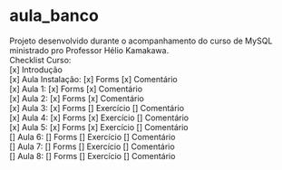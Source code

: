 # aula_banco
Projeto desenvolvido durante o acompanhamento do curso de MySQL ministrado pro Professor Hélio Kamakawa. <br/>
Checklist Curso: <br/>
[x] Introdução <br/> 
[x] Aula Instalação: [x] Forms [x] Comentário  <br/>
[x] Aula 1: [x] Forms [x] Comentário <br/>
[x] Aula 2: [x] Forms [x] Comentário <br/>
[x] Aula 3: [x] Forms [] Exercício [] Comentário <br/>
[x] Aula 4: [x] Forms [x] Exercício [] Comentário <br/>
[x] Aula 5: [x] Forms [x] Exercício [] Comentário <br/>
[] Aula 6: [] Forms [] Exercício [] Comentário <br/>
[] Aula 7: [] Forms [] Exercício [] Comentário <br/>
[] Aula 8: [] Forms [] Exercício [] Comentário <br/>
